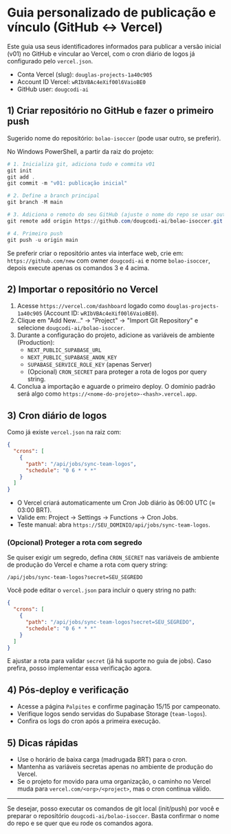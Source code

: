 # Guia personalizado de publicação e vínculo (GitHub ↔ Vercel)

Este guia usa seus identificadores informados para publicar a versão inicial (v01) no GitHub e vincular ao Vercel, com o cron diário de logos já configurado pelo `vercel.json`.

- Conta Vercel (slug): `douglas-projects-1a40c905`
- Account ID Vercel: `wRIbVBAc4eXif00l6VaioBE0`
- GitHub user: `dougcodi-ai`

## 1) Criar repositório no GitHub e fazer o primeiro push

Sugerido nome do repositório: `bolao-isoccer` (pode usar outro, se preferir).

No Windows PowerShell, a partir da raiz do projeto:

```powershell
# 1. Inicializa git, adiciona tudo e commita v01
git init
git add .
git commit -m "v01: publicação inicial"

# 2. Define a branch principal
git branch -M main

# 3. Adiciona o remoto do seu GitHub (ajuste o nome do repo se usar outro)
git remote add origin https://github.com/dougcodi-ai/bolao-isoccer.git

# 4. Primeiro push
git push -u origin main
```

Se preferir criar o repositório antes via interface web, crie em: `https://github.com/new` com owner `dougcodi-ai` e nome `bolao-isoccer`, depois execute apenas os comandos 3 e 4 acima.

## 2) Importar o repositório no Vercel

1. Acesse `https://vercel.com/dashboard` logado como `douglas-projects-1a40c905` (Account ID: `wRIbVBAc4eXif00l6VaioBE0`).
2. Clique em "Add New…" → "Project" → "Import Git Repository" e selecione `dougcodi-ai/bolao-isoccer`.
3. Durante a configuração do projeto, adicione as variáveis de ambiente (Production):
   - `NEXT_PUBLIC_SUPABASE_URL`
   - `NEXT_PUBLIC_SUPABASE_ANON_KEY`
   - `SUPABASE_SERVICE_ROLE_KEY` (apenas Server)
   - (Opcional) `CRON_SECRET` para proteger a rota de logos por query string.
4. Conclua a importação e aguarde o primeiro deploy. O domínio padrão será algo como `https://<nome-do-projeto>-<hash>.vercel.app`.

## 3) Cron diário de logos

Como já existe `vercel.json` na raiz com:

```json
{
  "crons": [
    {
      "path": "/api/jobs/sync-team-logos",
      "schedule": "0 6 * * *"
    }
  ]
}
```

- O Vercel criará automaticamente um Cron Job diário às 06:00 UTC (≈ 03:00 BRT).
- Valide em: Project → Settings → Functions → Cron Jobs.
- Teste manual: abra `https://SEU_DOMINIO/api/jobs/sync-team-logos`.

### (Opcional) Proteger a rota com segredo

Se quiser exigir um segredo, defina `CRON_SECRET` nas variáveis de ambiente de produção do Vercel e chame a rota com query string:

```
/api/jobs/sync-team-logos?secret=SEU_SEGREDO
```

Você pode editar o `vercel.json` para incluir o query string no path:

```json
{
  "crons": [
    {
      "path": "/api/jobs/sync-team-logos?secret=SEU_SEGREDO",
      "schedule": "0 6 * * *"
    }
  ]
}
```

E ajustar a rota para validar `secret` (já há suporte no guia de jobs). Caso prefira, posso implementar essa verificação agora.

## 4) Pós‑deploy e verificação

- Acesse a página `Palpites` e confirme paginação 15/15 por campeonato.
- Verifique logos sendo servidas do Supabase Storage (`team-logos`).
- Confira os logs do cron após a primeira execução.

## 5) Dicas rápidas

- Use o horário de baixa carga (madrugada BRT) para o cron.
- Mantenha as variáveis secretas apenas no ambiente de produção do Vercel.
- Se o projeto for movido para uma organização, o caminho no Vercel muda para `vercel.com/<org>/<project>`, mas o cron continua válido.

---
Se desejar, posso executar os comandos de git local (init/push) por você e preparar o repositório `dougcodi-ai/bolao-isoccer`. Basta confirmar o nome do repo e se quer que eu rode os comandos agora.
